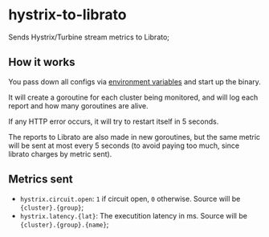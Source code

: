 # hystrix-to-librato

Sends Hystrix/Turbine stream metrics to Librato;

## How it works

You pass down all configs via
[environment variables](/internal/config/config.go) and start up the
binary.

It will create a goroutine for each cluster being monitored, and will
log each report and how many goroutines are alive.

If any HTTP error occurs, it will try to restart itself in 5 seconds.

The reports to Librato are also made in new goroutines, but the same metric
will be sent at most every 5 seconds (to avoid paying too much, since librato
charges by metric sent).

## Metrics sent

- `hystrix.circuit.open`: `1` if circuit open, `0` otherwise.
Source will be `{cluster}.{group}`;
- `hystrix.latency.{lat}`: The executition latency in ms. Source will be
`{cluster}.{group}.{name}`;
